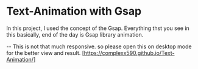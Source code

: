 # Text-Animation with Gsap


In this project, I used the concept of the Gsap. Everything thst you see in this basically, end of the day is Gsap library animation.

-- This is not that much responsive. so please open this on desktop mode for the better view and result.
[https://complexx590.github.io/Text-Animation/]
